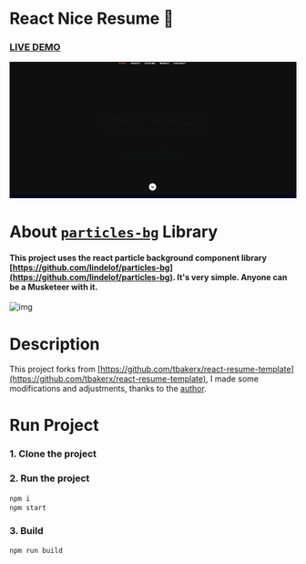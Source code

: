 # React Nice Resume :page_with_curl:

### [LIVE DEMO](https://www.ibrahimasall.com)

![img](assets/ReactPortfolioMain.gif)

# About [`particles-bg`](https://github.com/lindelof/particles-bg) Library
#### This project uses the react particle background component library [https://github.com/lindelof/particles-bg](https://github.com/lindelof/particles-bg). It's very simple. Anyone can be a Musketeer with it.

![img](https://github.com/lindelof/particles-bg/raw/master/image/03.jpg?raw=true)

# Description
This project forks from [https://github.com/tbakerx/react-resume-template](https://github.com/tbakerx/react-resume-template), I made some modifications and adjustments, thanks to the [author](https://github.com/tbakerx).



# Run Project
### 1. Clone the project

### 2. Run the project
```shell
npm i
npm start
```

### 3. Build
```shell
npm run build
```
